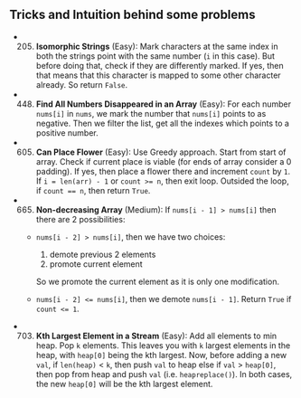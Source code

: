 ## Tricks and Intuition behind some problems
* 205. __Isomorphic Strings__ (Easy): Mark characters at the same index in both the strings point with the same number (`i` in this case). But before doing that, check if they are differently marked. If yes, then that means that this character is mapped to some other character already. So return `False`.
* 448. __Find All Numbers Disappeared in an Array__ (Easy): For each number `nums[i]` in `nums`, we mark the number that `nums[i]` points to as negative. Then we filter the list, get all the indexes which points to a positive number.
* 605. __Can Place Flower__ (Easy): Use Greedy approach. Start from start of array. Check if current place is viable (for ends of array consider a 0 padding). If yes, then place a flower there and increment `count` by `1`. If `i = len(arr) - 1` or `count >= n`, then exit loop. Outsided the loop, if `count == n`, then return `True`.
* 665. __Non-decreasing Array__ (Medium): If `nums[i - 1] > nums[i]` then there are 2 possibilities: 
    * `nums[i - 2] > nums[i]`, then we have two choices:
        1. demote previous 2 elements
        2. promote current element
        
        So we promote the current element as it is only one modification. 
    * `nums[i - 2] <= nums[i]`, then we demote `nums[i - 1]`. Return `True` if `count <= 1`.
* 703. __Kth Largest Element in a Stream__ (Easy): Add all elements to min heap. Pop `k` elements. This leaves you with `k` largest elements in the heap, with `heap[0]` being the kth largest. Now, before adding a new `val`, if `len(heap)` < `k`, then push `val` to heap else if `val` > `heap[0]`, then pop from heap and push `val` (i.e. `heapreplace()`). In both cases, the new `heap[0]` will be the kth largest element.